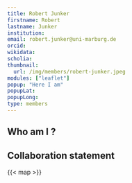 ```yaml
---
title: Robert Junker
firstname: Robert
lastname: Junker
institution: 
email: robert.junker@uni-marburg.de
orcid: 
wikidata: 
scholia: 
thumbnail:
  url: /img/members/robert-junker.jpeg
modules: ["leaflet"]
popup: "Here I am"
popupLat: 
popupLong: 
type: members
---
```


## Who am I ?

## Collaboration statement

{{< map >}}
